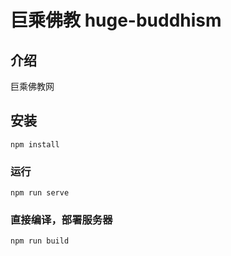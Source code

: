 # 巨乘佛教 huge-buddhism

## 介绍

巨乘佛教网

## 安装
```
npm install
```

### 运行
```
npm run serve
```

### 直接编译，部署服务器
```
npm run build
```
